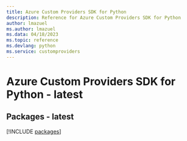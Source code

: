 ```yaml
---
title: Azure Custom Providers SDK for Python
description: Reference for Azure Custom Providers SDK for Python
author: lmazuel
ms.author: lmazuel
ms.data: 04/18/2023
ms.topic: reference
ms.devlang: python
ms.service: customproviders
---
```

# Azure Custom Providers SDK for Python - latest
## Packages - latest
[!INCLUDE [packages](custom-providers-index.md)]